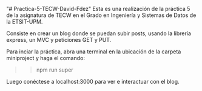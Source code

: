 "# Practica-5-TECW-David-Fdez" 
Esta es una realización de la práctica 5 de la asignatura de TECW en el Grado en Ingeniería y Sistemas de Datos de la ETSIT-UPM.

Consiste en crear un blog donde se puedan subir posts, usando la librería express, un MVC y peticiones GET y PUT.

Para inciar la práctica, abra una terminal en la ubicación de la carpeta miniproject y haga el comando:

> > npm run super

Luego conéctese a localhost:3000 para ver e interactuar con el blog.
